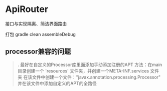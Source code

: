 # ApiRouter
接口与实现隔离、简洁界面路由

打包
gradle clean assembleDebug


## processor兼容的问题

>. 最好在自定义的Processor库里面添加手动添加注册的APT
方法：在main目录创建一个 'resources' 文件夹，并创建一个META-INF.services 文件夹
在该文件中创建一个文件："javax.annotation.processing.Processor" 并在该文件中添加自定义的APT的全路径